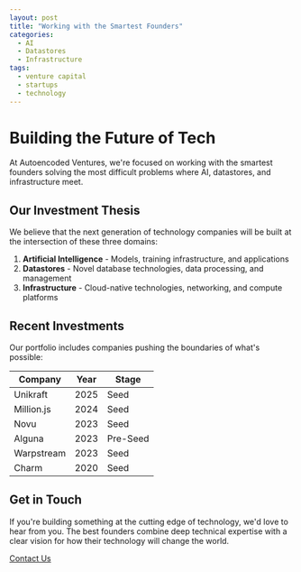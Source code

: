 ```yaml
---
layout: post
title: "Working with the Smartest Founders"
categories:
  - AI
  - Datastores
  - Infrastructure
tags:
  - venture capital
  - startups
  - technology
---
```


# Building the Future of Tech

At Autoencoded Ventures, we're focused on working with the <span class="highlight">smartest founders</span> solving the most difficult problems where <span class="highlight">AI</span>, <span class="highlight">datastores</span>, and <span class="highlight">infrastructure</span> meet.

## Our Investment Thesis

We believe that the next generation of technology companies will be built at the intersection of these three domains:

1. **Artificial Intelligence** - Models, training infrastructure, and applications
2. **Datastores** - Novel database technologies, data processing, and management
3. **Infrastructure** - Cloud-native technologies, networking, and compute platforms

## Recent Investments

Our portfolio includes companies pushing the boundaries of what's possible:

| Company | Year | Stage |
|---------|------|-------|
| Unikraft | 2025 | Seed |
| Million.js | 2024 | Seed |
| Novu | 2023 | Seed |
| Alguna | 2023 | Pre-Seed |
| Warpstream | 2023 | Seed |
| Charm | 2020 | Seed |

## Get in Touch

If you're building something at the cutting edge of technology, we'd love to hear from you. The best founders combine deep technical expertise with a clear vision for how their technology will change the world.

<a href="#contact" class="btn">Contact Us</a> 